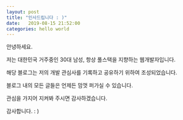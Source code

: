 ```yaml
---
layout: post
title: "인사드립니다 : )"
date:   2019-08-15 21:52:00
categories: hello world
---
```


안녕하세요. 

저는 대한민국 거주중인 30대 남성, 항상 풀스택을 지향하는 웹개발자입니다.

해당 블로그는 저의 개발 관심사를 기록하고 공유하기 위하여 조성되었습니다.

블로그 내의 모든 글들은 언제든 맘껏 퍼가실 수 있습니다. 

관심을 가지어 지켜봐 주시면 감사하겠습니다.

감사합니다. : )



